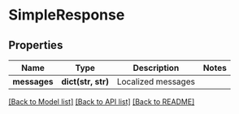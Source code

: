 # SimpleResponse

## Properties
Name | Type | Description | Notes
------------ | ------------- | ------------- | -------------
**messages** | **dict(str, str)** | Localized messages | 

[[Back to Model list]](../README.md#documentation-for-models) [[Back to API list]](../README.md#documentation-for-api-endpoints) [[Back to README]](../README.md)


